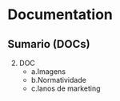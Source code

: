 # Documentation 


## Sumario (DOCs)

2. DOC
    - a.Imagens 
    - b.Normatividade
    - c.lanos de marketing

